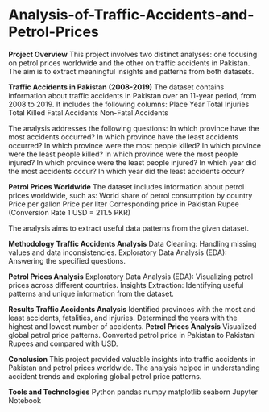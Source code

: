 # Analysis-of-Traffic-Accidents-and-Petrol-Prices

**Project Overview**
This project involves two distinct analyses: one focusing on petrol prices worldwide and the other on traffic accidents in Pakistan. The aim is to extract meaningful insights and patterns from both datasets.

**Traffic Accidents in Pakistan (2008-2019)**
The dataset contains information about traffic accidents in Pakistan over an 11-year period, from 2008 to 2019. It includes the following columns:
Place
Year
Total Injuries
Total Killed
Fatal Accidents
Non-Fatal Accidents

The analysis addresses the following questions:
In which province have the most accidents occurred?
In which province have the least accidents occurred?
In which province were the most people killed?
In which province were the least people killed?
In which province were the most people injured?
In which province were the least people injured?
In which year did the most accidents occur?
In which year did the least accidents occur?

**Petrol Prices Worldwide**
The dataset includes information about petrol prices worldwide, such as:
World share of petrol consumption by country
Price per gallon
Price per liter
Corresponding price in Pakistan Rupee (Conversion Rate 1 USD = 211.5 PKR)

The analysis aims to extract useful data patterns from the given dataset.

**Methodology**
**Traffic Accidents Analysis**
Data Cleaning: Handling missing values and data inconsistencies.
Exploratory Data Analysis (EDA): Answering the specified questions.

**Petrol Prices Analysis**
Exploratory Data Analysis (EDA): Visualizing petrol prices across different countries.
Insights Extraction: Identifying useful patterns and unique information from the dataset.

**Results**
**Traffic Accidents Analysis**
Identified provinces with the most and least accidents, fatalities, and injuries.
Determined the years with the highest and lowest number of accidents.
**Petrol Prices Analysis**
Visualized global petrol price patterns.
Converted petrol price in Pakistan to Pakistani Rupees and compared with USD.

**Conclusion**
This project provided valuable insights into traffic accidents in Pakistan and petrol prices worldwide. The analysis helped in understanding accident trends and exploring global petrol price patterns.

**Tools and Technologies**
Python
pandas
numpy
matplotlib
seaborn
Jupyter Notebook
